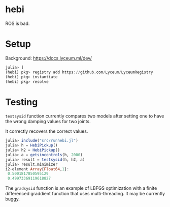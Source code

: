 # hebi

ROS is bad.

# Setup

Background: https://docs.lyceum.ml/dev/

```julia
julia> ]
(hebi) pkg> registry add https://github.com/Lyceum/LyceumRegistry
(hebi) pkg> instantiate
(hebi) pkg> resolve
```

# Testing

`testsysid` function currently compares two models after setting one to have
 the wrong damping values for two joints.

 It correctly recovers the correct values.

```julia
julia> include("src/runhebi.jl")
julia> h = HebiPickup()
julia> h2 = HebiPickup()
julia> a = getsincontrols(h, 2000)
julia> result = testsysid(h, h2, a)
julia> result.minimizer
i2-element Array{Float64,1}:
 0.5001817850595129
 0.49973369119618827
```


The `gradsysid` function is an example of LBFGS optimization with a finite differenced
graddient function that uses multi-threading. It may be currently buggy.

